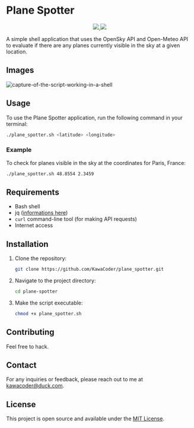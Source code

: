 
# Plane Spotter
  <p align=center>
    <a align=center href="https://www.mozilla.org/en-US/MPL/">
      <img src="https://img.shields.io/badge/License-MPL%202.0-orange.svg?style=for-the-badge&logo=mozilla" />
    </a>
    <img src="https://img.shields.io/badge/100%25-BASH-yellow.svg?style=for-the-badge&logo=linux" />
  </p>
A simple shell application that uses the OpenSky API and Open-Meteo API to evaluate if there are any planes currently visible in the sky at a given location.

## Images
![capture-of-the-script-working-in-a-shell](https://github.com/user-attachments/assets/b5d4cbc9-db1c-451c-8cbd-5121ec74db1e)

## Usage

To use the Plane Spotter application, run the following command in your terminal:

```bash
./plane_spotter.sh <latitude> <longitude>
```

### Example

To check for planes visible in the sky at the coordinates for Paris, France:

```bash
./plane_spotter.sh 48.8554 2.3459
```

## Requirements

- Bash shell
- jq ([informations here](https://packages.debian.org/bookworm/jq))
- `curl` command-line tool (for making API requests)
- Internet access
## Installation

1. Clone the repository:

   ```bash
   git clone https://github.com/KawaCoder/plane_spotter.git
   ```

2. Navigate to the project directory:

   ```bash
   cd plane-spotter
   ```

3. Make the script executable:

   ```bash
   chmod +x plane_spotter.sh
   ```

## Contributing

Feel free to hack.

## Contact

For any inquiries or feedback, please reach out to me at [kawacoder@duck.com](mailto:kawacoder@duck.com).

## License

This project is open source and available under the [MIT License](LICENSE).
